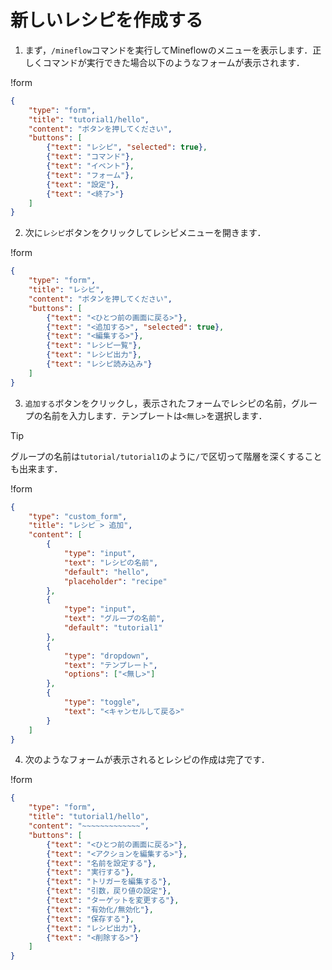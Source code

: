# 新しいレシピを作成する

1. まず，`/mineflow`コマンドを実行してMineflowのメニューを表示します．正しくコマンドが実行できた場合以下のようなフォームが表示されます．

!form
```json
{
    "type": "form",
    "title": "tutorial1/hello",
    "content": "ボタンを押してください",
    "buttons": [
        {"text": "レシピ", "selected": true},
        {"text": "コマンド"},
        {"text": "イベント"},
        {"text": "フォーム"},
        {"text": "設定"},
        {"text": "<終了>"}
    ]
}
```

2. 次に`レシピ`ボタンをクリックしてレシピメニューを開きます．

!form
```json
{
    "type": "form",
    "title": "レシピ",
    "content": "ボタンを押してください",
    "buttons": [
        {"text": "<ひとつ前の画面に戻る>"},
        {"text": "<追加する>", "selected": true},
        {"text": "<編集する>"},
        {"text": "レシピ一覧"},
        {"text": "レシピ出力"},
        {"text": "レシピ読み込み"}
    ]
}
```

3. `追加する`ボタンをクリックし，表示されたフォームでレシピの名前，グループの名前を入力します．テンプレートは`<無し>`を選択します．

> [!TIP]
> グループの名前は`tutorial/tutorial1`のように`/`で区切って階層を深くすることも出来ます．

!form
```json
{
    "type": "custom_form",
    "title": "レシピ > 追加",
    "content": [
        {
            "type": "input",
            "text": "レシピの名前",
            "default": "hello",
            "placeholder": "recipe"
        },
        {
            "type": "input",
            "text": "グループの名前",
            "default": "tutorial1"
        },
        {
            "type": "dropdown",
            "text": "テンプレート",
            "options": ["<無し>"]
        },
        {
            "type": "toggle",
            "text": "<キャンセルして戻る>"
        }
    ]
}
```

4. 次のようなフォームが表示されるとレシピの作成は完了です．

!form
```json
{
    "type": "form",
    "title": "tutorial1/hello",
    "content": "~~~~~~~~~~~~~",
    "buttons": [
        {"text": "<ひとつ前の画面に戻る>"},
        {"text": "<アクションを編集する>"},
        {"text": "名前を設定する"},
        {"text": "実行する"},
        {"text": "トリガーを編集する"},
        {"text": "引数，戻り値の設定"},
        {"text": "ターゲットを変更する"},
        {"text": "有効化/無効化"},
        {"text": "保存する"},
        {"text": "レシピ出力"},
        {"text": "<削除する>"}
    ]
}
```
